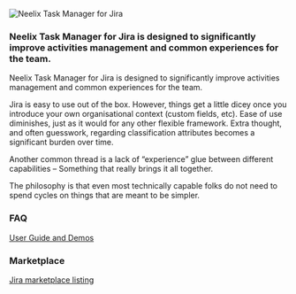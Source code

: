 ![Neelix Task Manager for Jira](https://res.cloudinary.com/agilistai/image/upload/v1561354206/neelix/cover_photo.png)
### Neelix Task Manager for Jira is designed to significantly improve activities management and common experiences for the team.

Neelix Task Manager for Jira is designed to significantly improve activities management and common experiences for the team.

Jira is easy to use out of the box. However, things get a little dicey once you introduce your own organisational context (custom fields, etc). Ease of use diminishes, just as it would for any other flexible framework. Extra thought, and often guesswork, regarding classification attributes becomes a significant burden over time.

Another common thread is a lack of “experience” glue between different capabilities – Something that really brings it all together.

The philosophy is that even most technically capable folks do not need to spend cycles on things that are meant to be simpler.

### FAQ
[User Guide and Demos](https://neelix.app/)


### Marketplace

[Jira marketplace listing](https://marketplace.atlassian.com/apps/1220774/neelix-task-manager?hosting=cloud&tab=overview)
